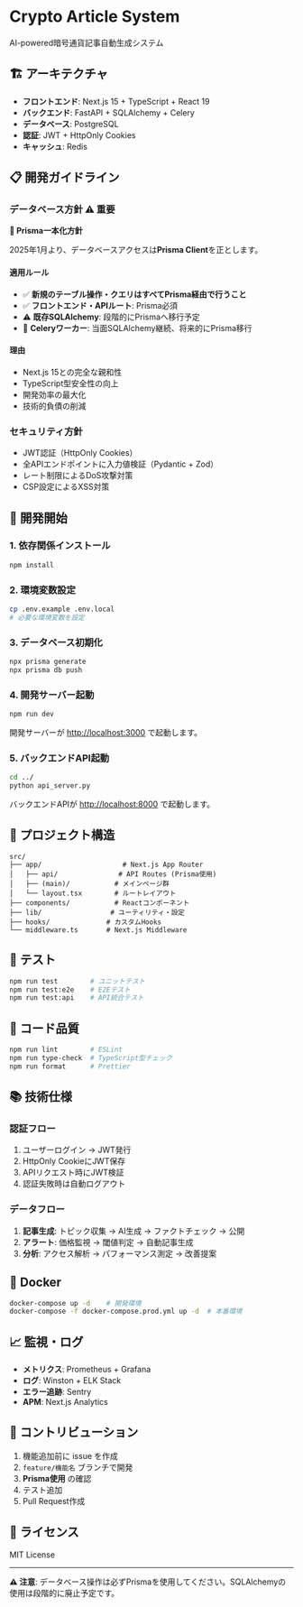 # Crypto Article System

AI-powered暗号通貨記事自動生成システム

## 🏗️ アーキテクチャ

- **フロントエンド**: Next.js 15 + TypeScript + React 19
- **バックエンド**: FastAPI + SQLAlchemy + Celery  
- **データベース**: PostgreSQL
- **認証**: JWT + HttpOnly Cookies
- **キャッシュ**: Redis

## 📋 開発ガイドライン

### データベース方針 ⚠️ 重要

**🎯 Prisma一本化方針**

2025年1月より、データベースアクセスは**Prisma Client**を正とします。

#### 適用ルール
- ✅ **新規のテーブル操作・クエリはすべてPrisma経由で行うこと**
- ✅ **フロントエンド・APIルート**: Prisma必須
- ⚠️ **既存SQLAlchemy**: 段階的にPrismaへ移行予定
- 🔄 **Celeryワーカー**: 当面SQLAlchemy継続、将来的にPrisma移行

#### 理由
- Next.js 15との完全な親和性
- TypeScript型安全性の向上
- 開発効率の最大化
- 技術的負債の削減

### セキュリティ方針

- JWT認証（HttpOnly Cookies）
- 全APIエンドポイントに入力値検証（Pydantic + Zod）
- レート制限によるDoS攻撃対策
- CSP設定によるXSS対策

## 🚀 開発開始

### 1. 依存関係インストール

```bash
npm install
```

### 2. 環境変数設定

```bash
cp .env.example .env.local
# 必要な環境変数を設定
```

### 3. データベース初期化

```bash
npx prisma generate
npx prisma db push
```

### 4. 開発サーバー起動

```bash
npm run dev
```

開発サーバーが [http://localhost:3000](http://localhost:3000) で起動します。

### 5. バックエンドAPI起動

```bash
cd ../
python api_server.py
```

バックエンドAPIが [http://localhost:8000](http://localhost:8000) で起動します。

## 📁 プロジェクト構造

```
src/
├── app/                    # Next.js App Router
│   ├── api/               # API Routes (Prisma使用)
│   ├── (main)/           # メインページ群
│   └── layout.tsx        # ルートレイアウト
├── components/           # Reactコンポーネント
├── lib/                 # ユーティリティ・設定
├── hooks/              # カスタムHooks
└── middleware.ts       # Next.js Middleware
```

## 🧪 テスト

```bash
npm run test        # ユニットテスト
npm run test:e2e    # E2Eテスト  
npm run test:api    # API統合テスト
```

## 🔧 コード品質

```bash
npm run lint        # ESLint
npm run type-check  # TypeScript型チェック
npm run format      # Prettier
```

## 📚 技術仕様

### 認証フロー
1. ユーザーログイン → JWT発行
2. HttpOnly CookieにJWT保存
3. APIリクエスト時にJWT検証
4. 認証失敗時は自動ログアウト

### データフロー
1. **記事生成**: トピック収集 → AI生成 → ファクトチェック → 公開
2. **アラート**: 価格監視 → 閾値判定 → 自動記事生成
3. **分析**: アクセス解析 → パフォーマンス測定 → 改善提案

## 🐳 Docker

```bash
docker-compose up -d    # 開発環境
docker-compose -f docker-compose.prod.yml up -d  # 本番環境
```

## 📈 監視・ログ

- **メトリクス**: Prometheus + Grafana
- **ログ**: Winston + ELK Stack
- **エラー追跡**: Sentry
- **APM**: Next.js Analytics

## 🤝 コントリビューション

1. 機能追加前に issue を作成
2. `feature/機能名` ブランチで開発
3. **Prisma使用** の確認
4. テスト追加
5. Pull Request作成

## 📄 ライセンス

MIT License

---

**⚠️ 注意**: データベース操作は必ずPrismaを使用してください。SQLAlchemyの使用は段階的に廃止予定です。